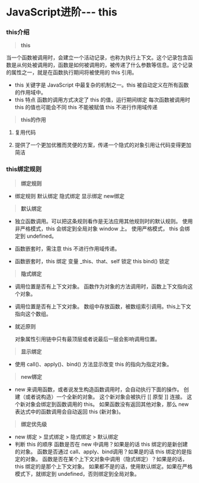 # JavaScript进阶--- this

### this介绍

> **this**

当一个函数被调用时，会建立一个活动记录，也称为执行上下文。这个记录包含函数是从何处被调用的，函数是如何被调用的，被传递了什么参数等信息。这个记录的属性之一，就是在函数执行期间将被使用的 this 引用。



+ this 关键字是 JavaScript 中最复杂的机制之一。this 被自动定义在所有函数的作用域中。
+  this 特点
     函数的调用方式决定了 this 的值，运行期间绑定
     每次函数被调用时 this 的值也可能会不同
     this 不能被赋值
     this 不进行作用域传递

> **this的作用**

1. 复用代码

2. 提供了一个更加优雅而灵便的方案，传递一个隐式的对象引用让代码变得更加简洁

### this绑定规则

> **绑定规则**

+ 绑定规则
     默认绑定
     隐式绑定
     显示绑定
     new绑定

>  **默认绑定**

+ 独立函数调用。可以把这条规则看作是无法应用其他规则时的默认规则。
   使用非严格模式，this 会绑定到全局对象 window 上。
   使用严格模式， this 会绑定到 undefined。

+ 函数嵌套时，需注意 this 不进行作用域传递。
+ 函数嵌套时，this 绑定
   变量 _this、that、self  锁定  this
   bind() 锁定

> **隐式绑定**

+ 调用位置是否有上下文对象。
   函数作为对象的方法调用时，函数上下文指向这个对象。

+ 调用位置是否有上下文对象。
   数组中存放函数，被数组索引调用。this上下文指向这个数组。

+ 就近原则

   对象属性引用链中只有最顶层或者说最后一层会影响调用位置。

> **显示绑定**

+ 使用 call()、apply()、bind() 方法显示改变 this 的指向为指定对象。

> **new绑定**

+ new 来调用函数，或者说发生构造函数调用时，会自动执行下面的操作。
    创建（或者说构造）一个全新的对象。
    这个新对象会被执行 [[ 原型 ]] 连接。
    这个新对象会绑定到函数调用的 this。
    如果函数没有返回其他对象，那么 new 表达式中的函数调用会自动返回 this (新对象)。

> **绑定优先级**

+ new 绑定 > 显式绑定 > 隐式绑定 > 默认绑定
+ 判断 this 的顺序
   函数是否在 new 中调用？如果是的话 this 绑定的是新创建的对象。
   函数是否通过 call、apply、bind调用？如果是的话 this 绑定的是指定的对象。
   函数是否在某个上下文对象中调用（隐式绑定）？如果是的话，this 绑定的是那个上下文对象。
   如果都不是的话，使用默认绑定。如果在严格模式下，就绑定到 undefined，否则绑定到全局对象。